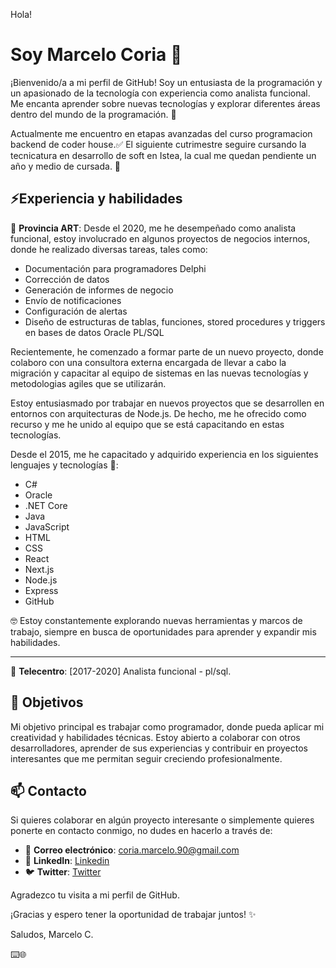 Hola!

# Soy Marcelo Coria 👋

¡Bienvenido/a a mi perfil de GitHub! Soy un entusiasta de la programación y un apasionado de la tecnología con experiencia como analista funcional. Me encanta aprender sobre nuevas tecnologías y explorar diferentes áreas dentro del mundo de la programación. 🚀

Actualmente me encuentro en etapas avanzadas del curso programacion backend de coder house.✅
El siguiente cutrimestre seguire cursando la tecnicatura en desarrollo de soft en Istea, la cual me quedan pendiente un año y medio de cursada. 🚩

## ⚡Experiencia y habilidades

🏢 **Provincia ART**:
Desde el 2020, me he desempeñado como analista funcional, estoy involucrado en algunos proyectos de negocios internos, donde he realizado diversas tareas, tales como:

- Documentación para programadores Delphi
- Corrección de datos
- Generación de informes de negocio
- Envío de notificaciones
- Configuración de alertas
- Diseño de estructuras de tablas, funciones, stored procedures y triggers en bases de datos Oracle PL/SQL

Recientemente, he comenzado a formar parte de un nuevo proyecto, donde colaboro con una consultora externa encargada de llevar a cabo la migración y capacitar al equipo de sistemas en las nuevas tecnologías y metodologias agiles que se utilizarán.

Estoy entusiasmado por trabajar en nuevos proyectos que se desarrollen en entornos con arquitecturas de Node.js. De hecho, me he ofrecido como recurso y me he unido al equipo que se está capacitando en estas tecnologías.

Desde el 2015, me he capacitado y adquirido experiencia en los siguientes lenguajes y tecnologías 🌱:

- C#
- Oracle
- .NET Core
- Java
- JavaScript
- HTML
- CSS
- React
- Next.js
- Node.js
- Express
- GitHub

🤓 Estoy constantemente explorando nuevas herramientas y marcos de trabajo, siempre en busca de oportunidades para aprender y expandir mis habilidades.

---
🏢 **Telecentro**: [2017-2020] 
Analista funcional - pl/sql.

## 💪 Objetivos 

Mi objetivo principal es trabajar como programador, donde pueda aplicar mi creatividad y habilidades técnicas. Estoy abierto a colaborar con otros desarrolladores, aprender de sus experiencias y contribuir en proyectos interesantes que me permitan seguir creciendo profesionalmente.

## 📫 Contacto

Si quieres colaborar en algún proyecto interesante o simplemente quieres ponerte en contacto conmigo, no dudes en hacerlo a través de:

- 📩 **Correo electrónico**: coria.marcelo.90@gmail.com
- 🔷 **LinkedIn**: [Linkedin](https://www.linkedin.com/in/marcelo-coria/)
- 🐦 **Twitter**: [Twitter](https://twitter.com/marceelo_coriia)

Agradezco tu visita a mi perfil de GitHub. 

¡Gracias y espero tener la oportunidad de trabajar juntos! ✨

Saludos,
Marcelo C.

⌨️🌐

